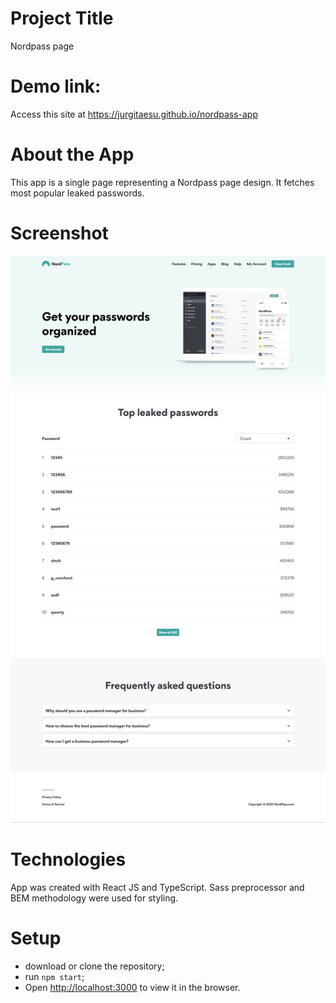 # Project Title

Nordpass page

# Demo link:

Access this site at https://jurgitaesu.github.io/nordpass-app

# About the App

This app is a single page representing a Nordpass page design. It fetches most popular leaked passwords.

# Screenshot

![ScreenShot](./src/assets/Nordpass_screenshot.png)

# Technologies

App was created with React JS and TypeScript. Sass preprocessor and BEM methodology were used for styling.

# Setup

- download or clone the repository;
- run `npm start`;
- Open [http://localhost:3000](http://localhost:3000) to view it in the browser.
